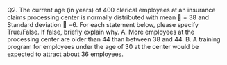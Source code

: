 Q2.	The current age (in years) of 400 clerical employees at an insurance claims processing center is normally distributed with mean  = 38 and Standard deviation  =6. For each statement below, please specify True/False. If false, briefly explain why.
     A.	More employees at the processing center are older than 44 than between 38 and 44.
     B.	A training program for employees under the age of 30 at the center would be expected to attract about 36 employees.
